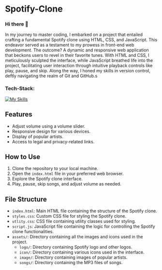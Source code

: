 # Spotify-Clone

### Hi there 👋

In my journey to master coding, I embarked on a project that entailed crafting a fundamental Spotify clone using HTML, CSS, and JavaScript. This endeavor served as a testament to my prowess in front-end web development. The outcome? A dynamic and responsive web application that beckons users to revel in their favorite tunes. With HTML and CSS, I meticulously sculpted the interface, while JavaScript breathed life into the project, facilitating user interaction through intuitive playback controls like play, pause, and skip. Along the way, I honed my skills in version control, deftly navigating the realm of Git and GitHub.s

### Tech-Stack:

[![My Skills](https://skillicons.dev/icons?i=js,html,css)](https://skillicons.dev)

## Features

<!-- - Play, pause, skip to next or previous song functionalities. -->

- Adjust volume using a volume slider.
- Responsive design for various devices.
- Display of popular artists.
- Access to legal and privacy-related links.

## How to Use

1. Clone the repository to your local machine.
2. Open the `index.html` file in your preferred web browser.
3. Explore the Spotify clone interface.
4. Play, pause, skip songs, and adjust volume as needed.

## File Structure

- `index.html`: Main HTML file containing the structure of the Spotify clone.
- `styles.css`: Custom CSS file for styling the Spotify clone.
- `utlity.css`: CSS file containing utility classes used for styling.
- `script.js`: JavaScript file containing the logic for controlling the Spotify clone functionalities.
- `assets/`: Directory containing all the images and icons used in the project.
  - `logo/`: Directory containing Spotify logo and other logos.
  - `icon/`: Directory containing various icons used in the interface.
  - `image/`: Directory containing images of popular artists.
  - `songs/`: Directory containing the MP3 files of songs.

<!-- ## Contributing

Contributions are welcome! If you'd like to contribute to this project, feel free to fork the repository and submit a pull request. -->
